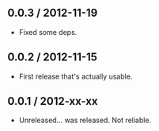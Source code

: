 0.0.3 / 2012-11-19
------------------
* Fixed some deps.


0.0.2 / 2012-11-15
------------------
* First release that's actually usable.


0.0.1 / 2012-xx-xx
------------------
* Unreleased... was released. Not reliable.
